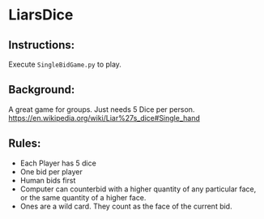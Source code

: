 # LiarsDice

## Instructions:

Execute `SingleBidGame.py` to play.

## Background:
  A great game for groups. Just needs 5 Dice per person.
  https://en.wikipedia.org/wiki/Liar%27s_dice#Single_hand  

## Rules:
* Each Player has 5 dice
* One bid per player
* Human bids first
* Computer can counterbid with a higher quantity of any particular face, or the same quantity of a higher face.
* Ones are a wild card. They count as the face of the current bid.
